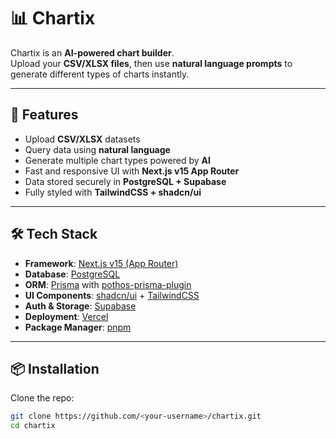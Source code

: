 # 📊 Chartix

Chartix is an **AI-powered chart builder**.  
Upload your **CSV/XLSX files**, then use **natural language prompts** to generate different types of charts instantly.

---

## 🚀 Features
- Upload **CSV/XLSX** datasets
- Query data using **natural language**
- Generate multiple chart types powered by **AI**
- Fast and responsive UI with **Next.js v15 App Router**
- Data stored securely in **PostgreSQL + Supabase**
- Fully styled with **TailwindCSS + shadcn/ui**

---

## 🛠 Tech Stack
- **Framework**: [Next.js v15 (App Router)](https://nextjs.org/)
- **Database**: [PostgreSQL](https://www.postgresql.org/)
- **ORM**: [Prisma](https://www.prisma.io/) with [pothos-prisma-plugin](https://pothos-graphql.dev/)
- **UI Components**: [shadcn/ui](https://ui.shadcn.com/) + [TailwindCSS](https://tailwindcss.com/)
- **Auth & Storage**: [Supabase](https://supabase.com/)
- **Deployment**: [Vercel](https://vercel.com/)
- **Package Manager**: [pnpm](https://pnpm.io/)

---

## 📦 Installation

Clone the repo:
```bash
git clone https://github.com/<your-username>/chartix.git
cd chartix
